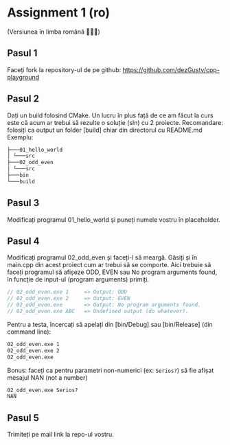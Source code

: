 # Assignment 1 (ro)

(Versiunea în limba română 🔷💛🚩)

## Pasul 1

Faceți fork la repository-ul de pe github: https://github.com/dezGusty/cpp-playground

## Pasul 2

Dați un build folosind CMake. Un lucru în plus față de ce am făcut la curs este că acum ar trebui să rezulte o soluție (sln) cu 2 proiecte.
Recomandare: folosiți ca output un folder [build] chiar din directorul cu README.md
Exemplu:
```cmd
├───01_hello_world
│ └───src
├───02_odd_even
│ └───src
├───bin
└───build
```

## Pasul 3

Modificați programul 01_hello_world și puneți numele vostru în placeholder.

## Pasul 4

Modificați programul 02_odd_even și faceți-l să meargă. Găsiți și în main.cpp din acest proiect cum ar trebui să se comporte.
Aici trebuie să faceți programul să afișeze ODD, EVEN sau No program arguments found, în funcție de input-ul (program arguments) primiți.

```cpp
// 02_odd_even.exe 1     => Output: ODD
// 02_odd_even.exe 2     => Output: EVEN
// 02_odd_even.exe       => Output: No program arguments found.
// 02_odd_even.exe ABC   => Undefined output (do whatever).
```

Pentru a testa, încercați să apelați din [bin/Debug] sau [bin/Release] (din command line):

```cmd
02_odd_even.exe 1
02_odd_even.exe 2
02_odd_even.exe
```

Bonus: faceți ca pentru parametri non-numerici (ex: `Serios?`) să fie afișat mesajul NAN (not a number)

```cmd
02_odd_even.exe Serios?
NAN
```

## Pasul 5

Trimiteți pe mail link la repo-ul vostru.
